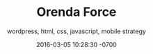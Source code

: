 ---
layout: post
title:  "Orenda Force"
date:   2016-03-05 10:28:30 -0700
category: projects
subtitle: 'wordpress, html, css, javascript, mobile strategy'
main-image: <img src="img/projects/orenda.jpg" alt="wrp containers">

---